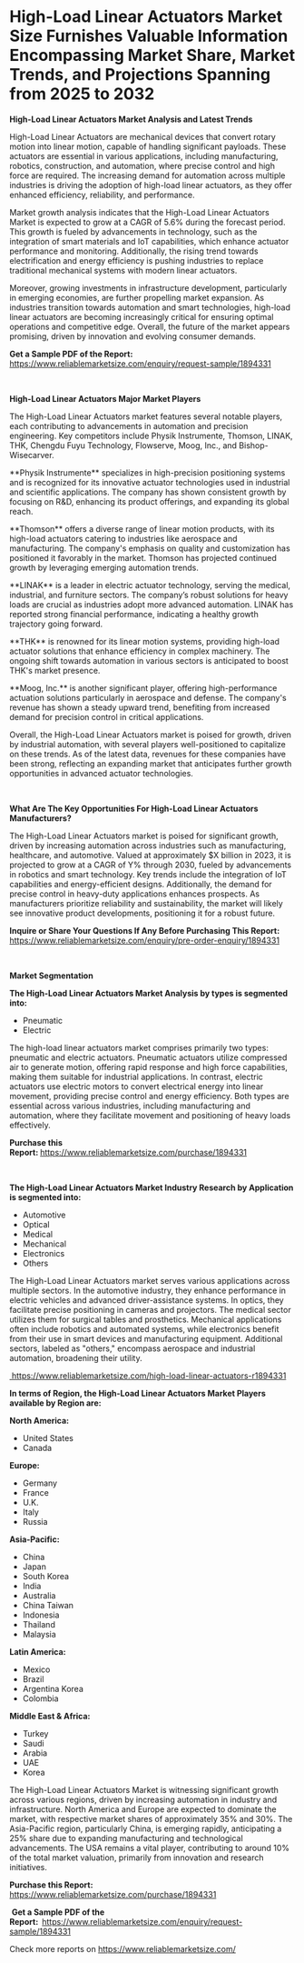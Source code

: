 <p><h1>High-Load Linear Actuators Market Size Furnishes Valuable Information Encompassing Market Share, Market Trends, and Projections Spanning from 2025 to 2032</h1></p><p><strong>High-Load Linear Actuators Market Analysis and Latest Trends</strong></p>
<p><p>High-Load Linear Actuators are mechanical devices that convert rotary motion into linear motion, capable of handling significant payloads. These actuators are essential in various applications, including manufacturing, robotics, construction, and automation, where precise control and high force are required. The increasing demand for automation across multiple industries is driving the adoption of high-load linear actuators, as they offer enhanced efficiency, reliability, and performance.</p><p>Market growth analysis indicates that the High-Load Linear Actuators Market is expected to grow at a CAGR of 5.6% during the forecast period. This growth is fueled by advancements in technology, such as the integration of smart materials and IoT capabilities, which enhance actuator performance and monitoring. Additionally, the rising trend towards electrification and energy efficiency is pushing industries to replace traditional mechanical systems with modern linear actuators. </p><p>Moreover, growing investments in infrastructure development, particularly in emerging economies, are further propelling market expansion. As industries transition towards automation and smart technologies, high-load linear actuators are becoming increasingly critical for ensuring optimal operations and competitive edge. Overall, the future of the market appears promising, driven by innovation and evolving consumer demands.</p></p>
<p><strong>Get a Sample PDF of the Report:&nbsp;</strong> <a href="https://www.reliablemarketsize.com/enquiry/request-sample/1894331?utm_campaign=1845&utm_medium=2&utm_source=Github&utm_content=ia&utm_term=14012025&utm_id=high-load-linear-actuators">https://www.reliablemarketsize.com/enquiry/request-sample/1894331</a></p>
<p>&nbsp;</p>
<p><strong>High-Load Linear Actuators Major Market Players</strong></p>
<p><p>The High-Load Linear Actuators market features several notable players, each contributing to advancements in automation and precision engineering. Key competitors include Physik Instrumente, Thomson, LINAK, THK, Chengdu Fuyu Technology, Flowserve, Moog, Inc., and Bishop-Wisecarver.</p><p>**Physik Instrumente** specializes in high-precision positioning systems and is recognized for its innovative actuator technologies used in industrial and scientific applications. The company has shown consistent growth by focusing on R&D, enhancing its product offerings, and expanding its global reach.</p><p>**Thomson** offers a diverse range of linear motion products, with its high-load actuators catering to industries like aerospace and manufacturing. The company's emphasis on quality and customization has positioned it favorably in the market. Thomson has projected continued growth by leveraging emerging automation trends.</p><p>**LINAK** is a leader in electric actuator technology, serving the medical, industrial, and furniture sectors. The company’s robust solutions for heavy loads are crucial as industries adopt more advanced automation. LINAK has reported strong financial performance, indicating a healthy growth trajectory going forward.</p><p>**THK** is renowned for its linear motion systems, providing high-load actuator solutions that enhance efficiency in complex machinery. The ongoing shift towards automation in various sectors is anticipated to boost THK's market presence.</p><p>**Moog, Inc.** is another significant player, offering high-performance actuation solutions particularly in aerospace and defense. The company's revenue has shown a steady upward trend, benefiting from increased demand for precision control in critical applications.</p><p>Overall, the High-Load Linear Actuators market is poised for growth, driven by industrial automation, with several players well-positioned to capitalize on these trends. As of the latest data, revenues for these companies have been strong, reflecting an expanding market that anticipates further growth opportunities in advanced actuator technologies.</p></p>
<p>&nbsp;</p>
<p><strong>What Are The Key Opportunities For High-Load Linear Actuators Manufacturers?</strong></p>
<p><p>The High-Load Linear Actuators market is poised for significant growth, driven by increasing automation across industries such as manufacturing, healthcare, and automotive. Valued at approximately $X billion in 2023, it is projected to grow at a CAGR of Y% through 2030, fueled by advancements in robotics and smart technology. Key trends include the integration of IoT capabilities and energy-efficient designs. Additionally, the demand for precise control in heavy-duty applications enhances prospects. As manufacturers prioritize reliability and sustainability, the market will likely see innovative product developments, positioning it for a robust future.</p></p>
<p><strong>Inquire or Share Your Questions If Any Before Purchasing This Report:</strong> <a href="https://www.reliablemarketsize.com/enquiry/pre-order-enquiry/1894331?utm_campaign=1845&utm_medium=2&utm_source=Github&utm_content=ia&utm_term=14012025&utm_id=high-load-linear-actuators">https://www.reliablemarketsize.com/enquiry/pre-order-enquiry/1894331</a></p>
<p>&nbsp;</p>
<p><strong>Market Segmentation</strong></p>
<p><strong>The High-Load Linear Actuators Market Analysis by types is segmented into:</strong></p>
<p><ul><li>Pneumatic</li><li>Electric</li></ul></p>
<p><p>The high-load linear actuators market comprises primarily two types: pneumatic and electric actuators. Pneumatic actuators utilize compressed air to generate motion, offering rapid response and high force capabilities, making them suitable for industrial applications. In contrast, electric actuators use electric motors to convert electrical energy into linear movement, providing precise control and energy efficiency. Both types are essential across various industries, including manufacturing and automation, where they facilitate movement and positioning of heavy loads effectively.</p></p>
<p><strong>Purchase this Report:&nbsp;</strong><a href="https://www.reliablemarketsize.com/purchase/1894331?utm_campaign=1845&utm_medium=2&utm_source=Github&utm_content=ia&utm_term=14012025&utm_id=high-load-linear-actuators">https://www.reliablemarketsize.com/purchase/1894331</a></p>
<p>&nbsp;</p>
<p><strong>The High-Load Linear Actuators Market Industry Research by Application is segmented into:</strong></p>
<p><ul><li>Automotive</li><li>Optical</li><li>Medical</li><li>Mechanical</li><li>Electronics</li><li>Others</li></ul></p>
<p><p>The High-Load Linear Actuators market serves various applications across multiple sectors. In the automotive industry, they enhance performance in electric vehicles and advanced driver-assistance systems. In optics, they facilitate precise positioning in cameras and projectors. The medical sector utilizes them for surgical tables and prosthetics. Mechanical applications often include robotics and automated systems, while electronics benefit from their use in smart devices and manufacturing equipment. Additional sectors, labeled as "others," encompass aerospace and industrial automation, broadening their utility.</p></p>
<p><a href="https://www.reliablemarketsize.com/high-load-linear-actuators-r1894331?utm_campaign=1845&utm_medium=2&utm_source=Github&utm_content=ia&utm_term=14012025&utm_id=high-load-linear-actuators">&nbsp;https://www.reliablemarketsize.com/high-load-linear-actuators-r1894331</a></p>
<p><strong>In terms of Region, the High-Load Linear Actuators Market Players available by Region are:</strong></p>
<p>
    <p> <strong> North America: </strong>
        <ul>
            <li>United States</li>
            <li>Canada</li>
        </ul>
        </p> 
    <p> <strong> Europe: </strong>
        <ul>
            <li>Germany</li>
            <li>France</li>
            <li>U.K.</li>
            <li>Italy</li>
            <li>Russia</li>
        </ul>
        </p> 
    <p> <strong> Asia-Pacific: </strong>
        <ul>
            <li>China</li>
            <li>Japan</li>
            <li>South Korea</li>
            <li>India</li>
            <li>Australia</li>
            <li>China Taiwan</li>
            <li>Indonesia</li>
            <li>Thailand</li>
            <li>Malaysia</li>
        </ul>
        </p> 
    <p> <strong> Latin America: </strong>
        <ul>
            <li>Mexico</li>
            <li>Brazil</li>
            <li>Argentina Korea</li>
            <li>Colombia</li>
        </ul>
        </p> 
    <p> <strong> Middle East & Africa: </strong>
        <ul>
            <li>Turkey</li>
            <li>Saudi</li>
            <li>Arabia</li>
            <li>UAE</li>
            <li>Korea</li>
        </ul>
    </p>
    </p>
<p><p>The High-Load Linear Actuators Market is witnessing significant growth across various regions, driven by increasing automation in industry and infrastructure. North America and Europe are expected to dominate the market, with respective market shares of approximately 35% and 30%. The Asia-Pacific region, particularly China, is emerging rapidly, anticipating a 25% share due to expanding manufacturing and technological advancements. The USA remains a vital player, contributing to around 10% of the total market valuation, primarily from innovation and research initiatives.</p></p>
<p><strong>Purchase this Report: </strong><a href="https://www.reliablemarketsize.com/purchase/1894331?utm_campaign=1845&utm_medium=2&utm_source=Github&utm_content=ia&utm_term=14012025&utm_id=high-load-linear-actuators">https://www.reliablemarketsize.com/purchase/1894331</a></p>
<p>&nbsp;<strong>Get a Sample PDF of the Report:&nbsp;&nbsp;</strong><a href="https://www.reliablemarketsize.com/enquiry/request-sample/1894331?utm_campaign=1845&utm_medium=2&utm_source=Github&utm_content=ia&utm_term=14012025&utm_id=high-load-linear-actuators">https://www.reliablemarketsize.com/enquiry/request-sample/1894331</a></p>
<p><strong></strong></p>
<p>Check more reports on <a href="https://www.reliablemarketsize.com/?utm_campaign=1845&utm_medium=2&utm_source=Github&utm_content=ia&utm_term=14012025&utm_id=high-load-linear-actuators">https://www.reliablemarketsize.com/</a></p>
